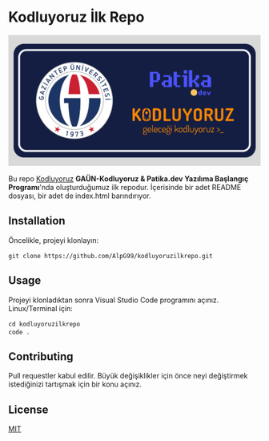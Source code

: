 # Kodluyoruz İlk Repo
![Logo](https://github.com/AlpG99/kodluyoruzilkrepo/blob/main/gaunkodluyoruzpatikadev.png)

Bu repo [Kodluyoruz](https://kodluyoruz.org/) **GAÜN-Kodluyoruz & Patika.dev Yazılıma Başlangıç Programı**'nda oluşturduğumuz ilk repodur. 
İçerisinde bir adet README dosyası, bir adet de index.html barındırıyor.

## Installation
Öncelikle, projeyi klonlayın:
```
git clone https://github.com/AlpG99/kodluyoruzilkrepo.git
```
## Usage
Projeyi klonladıktan sonra Visual Studio Code programını açınız.
Linux/Terminal için:

```
cd kodluyoruzilkrepo
code .
```
## Contributing
Pull requestler kabul edilir. Büyük değişiklikler için önce neyi değiştirmek istediğinizi tartışmak için bir konu açınız.

## License
[MIT](https://choosealicense.com/licenses/mit/)